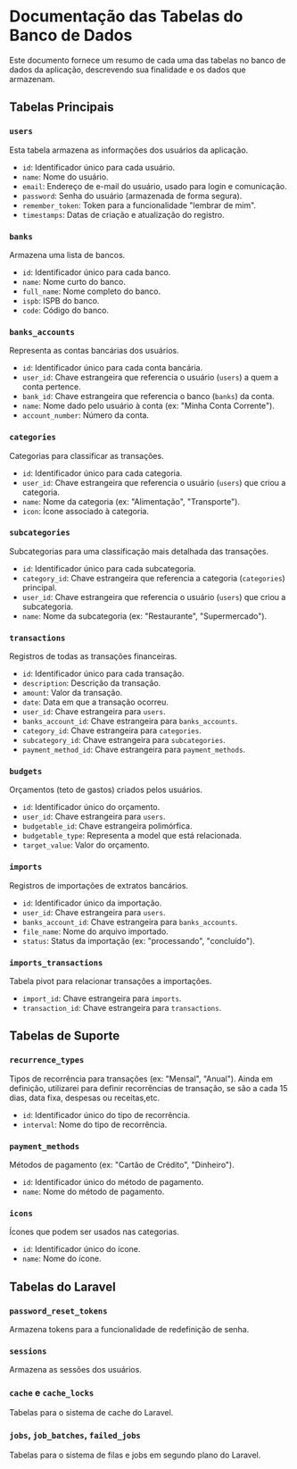 
# Documentação das Tabelas do Banco de Dados

Este documento fornece um resumo de cada uma das tabelas no banco de dados da aplicação, descrevendo sua finalidade e os dados que armazenam.

## Tabelas Principais

### `users`

Esta tabela armazena as informações dos usuários da aplicação.

- `id`: Identificador único para cada usuário.
- `name`: Nome do usuário.
- `email`: Endereço de e-mail do usuário, usado para login e comunicação.
- `password`: Senha do usuário (armazenada de forma segura).
- `remember_token`: Token para a funcionalidade "lembrar de mim".
- `timestamps`: Datas de criação e atualização do registro.

### `banks`

Armazena uma lista de bancos.

- `id`: Identificador único para cada banco.
- `name`: Nome curto do banco.
- `full_name`: Nome completo do banco.
- `ispb`: ISPB do banco.
- `code`: Código do banco.

### `banks_accounts`

Representa as contas bancárias dos usuários.

- `id`: Identificador único para cada conta bancária.
- `user_id`: Chave estrangeira que referencia o usuário (`users`) a quem a conta pertence.
- `bank_id`: Chave estrangeira que referencia o banco (`banks`) da conta.
- `name`: Nome dado pelo usuário à conta (ex: "Minha Conta Corrente").
- `account_number`: Número da conta.

### `categories`

Categorias para classificar as transações.

- `id`: Identificador único para cada categoria.
- `user_id`: Chave estrangeira que referencia o usuário (`users`) que criou a categoria.
- `name`: Nome da categoria (ex: "Alimentação", "Transporte").
- `icon`: Ícone associado à categoria.

### `subcategories`

Subcategorias para uma classificação mais detalhada das transações.

- `id`: Identificador único para cada subcategoria.
- `category_id`: Chave estrangeira que referencia a categoria (`categories`) principal.
- `user_id`: Chave estrangeira que referencia o usuário (`users`) que criou a subcategoria.
- `name`: Nome da subcategoria (ex: "Restaurante", "Supermercado").

### `transactions`

Registros de todas as transações financeiras.

- `id`: Identificador único para cada transação.
- `description`: Descrição da transação.
- `amount`: Valor da transação.
- `date`: Data em que a transação ocorreu.
- `user_id`: Chave estrangeira para `users`.
- `banks_account_id`: Chave estrangeira para `banks_accounts`.
- `category_id`: Chave estrangeira para `categories`.
- `subcategory_id`: Chave estrangeira para `subcategories`.
- `payment_method_id`: Chave estrangeira para `payment_methods`.

### `budgets`

Orçamentos (teto de gastos) criados pelos usuários.

- `id`: Identificador único do orçamento.
- `user_id`: Chave estrangeira para `users`.
- `budgetable_id`: Chave estrangeira polimórfica.
- `budgetable_type`: Representa a model que está relacionada.
- `target_value`: Valor do orçamento.


### `imports`

Registros de importações de extratos bancários.

- `id`: Identificador único da importação.
- `user_id`: Chave estrangeira para `users`.
- `banks_account_id`: Chave estrangeira para `banks_accounts`.
- `file_name`: Nome do arquivo importado.
- `status`: Status da importação (ex: "processando", "concluído").

### `imports_transactions`

Tabela pivot para relacionar transações a importações.

- `import_id`: Chave estrangeira para `imports`.
- `transaction_id`: Chave estrangeira para `transactions`.

## Tabelas de Suporte

### `recurrence_types`

Tipos de recorrência para transações (ex: "Mensal", "Anual"). Ainda em definição, utilizarei para definir recorrências de transação, se são a cada 15 dias, data fixa, despesas ou receitas,etc.

- `id`: Identificador único do tipo de recorrência.
- `interval`: Nome do tipo de recorrência.

### `payment_methods`

Métodos de pagamento (ex: "Cartão de Crédito", "Dinheiro").

- `id`: Identificador único do método de pagamento.
- `name`: Nome do método de pagamento.

### `icons`

Ícones que podem ser usados nas categorias.

- `id`: Identificador único do ícone.
- `name`: Nome do ícone.

## Tabelas do Laravel

### `password_reset_tokens`

Armazena tokens para a funcionalidade de redefinição de senha.

### `sessions`

Armazena as sessões dos usuários.

### `cache` e `cache_locks`

Tabelas para o sistema de cache do Laravel.

### `jobs`, `job_batches`, `failed_jobs`

Tabelas para o sistema de filas e jobs em segundo plano do Laravel.
